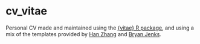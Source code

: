 # cv_vitae

Personal CV made and maintained using the [{vitae} R package](https://github.com/mitchelloharawild/vitae), and using a mix of the templates provided by [Han Zhang](https://github.com/HanZhang-psych/CV) and [Bryan Jenks](https://github.com/tallguyjenks/CV).
